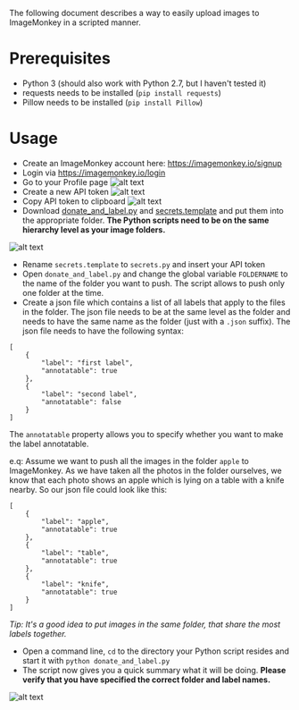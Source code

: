 The following document describes a way to easily upload images to ImageMonkey in a scripted manner. 

# Prerequisites

* Python 3 (should also work with Python 2.7, but I haven't tested it)
* requests needs to be installed (`pip install requests`)
* Pillow needs to be installed (`pip install Pillow`)

# Usage

* Create an ImageMonkey account here: https://imagemonkey.io/signup
* Login via https://imagemonkey.io/login
* Go to your Profile page 
![alt text](https://raw.githubusercontent.com/bbernhard/imagemonkey-libs/master/python/doc/snippets/img/profile.png)
* Create a new API token
![alt text](https://raw.githubusercontent.com/bbernhard/imagemonkey-libs/master/python/doc/snippets/img/add_token.png)
* Copy API token to clipboard
![alt text](https://raw.githubusercontent.com/bbernhard/imagemonkey-libs/master/python/doc/snippets/img/copy_token_to_clipboard.png)
* Download [donate_and_label.py](https://github.com/bbernhard/imagemonkey-libs/blob/master/python/snippets/donate_and_label.py) and [secrets.template](https://github.com/bbernhard/imagemonkey-libs/blob/master/python/snippets/secrets.template) and put them into the appropriate folder. **The Python scripts need to be on the same hierarchy level as your image folders.**

![alt text](https://raw.githubusercontent.com/bbernhard/imagemonkey-libs/master/python/doc/snippets/img/folder_structure.png)

* Rename `secrets.template` to `secrets.py` and insert your API token
* Open `donate_and_label.py` and change the global variable `FOLDERNAME` to the name of the folder you want to push. The script allows to push only one folder at the time. 
* Create a json file which contains a list of all labels that apply to the files in the folder. The json file needs to be at the same level as the folder and needs to have the same name as the folder (just with a `.json` suffix). 
The json file needs to have the following syntax: 
```
[
    {
        "label": "first label",
        "annotatable": true
    },
    {
        "label": "second label",
        "annotatable": false
    }
]
```

The `annotatable` property allows you to specify whether you want to make the label annotatable. 

e.q: Assume we want to push all the images in the folder `apple` to ImageMonkey. As we have taken all the photos in the folder ourselves, we know that each photo shows an apple which is lying on a table with a knife nearby. 
So our json file could look like this:

```
[
    {
        "label": "apple",
        "annotatable": true
    },
    {
        "label": "table",
        "annotatable": true
    },
    {
        "label": "knife",
        "annotatable": true
    }
]
```

*Tip: It's a good idea to put images in the same folder, that share the most labels together.*

* Open a command line, `cd` to the directory your Python script resides and start it with `python donate_and_label.py`
* The script now gives you a quick summary what it will be doing. **Please verify that you have specified the correct folder and label names.**

![alt text](https://raw.githubusercontent.com/bbernhard/imagemonkey-libs/master/python/doc/snippets/img/confirm.png)
